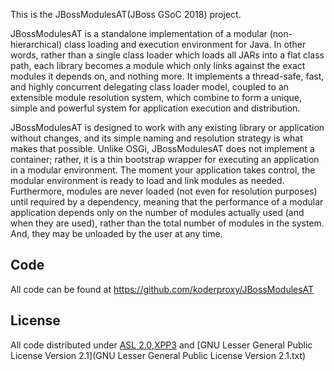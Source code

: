 This is the JBossModulesAT(JBoss GSoC 2018) project.

JBossModulesAT is a standalone implementation of a modular (non-hierarchical) class loading and execution environment for Java. In other words, rather than a single class loader which loads all JARs into a flat class path, each library becomes a module which only links against the exact modules it depends on, and nothing more. It implements a thread-safe, fast, and highly concurrent delegating class loader model, coupled to an extensible module resolution system, which combine to form a unique, simple and powerful system for application execution and distribution.

JBossModulesAT is designed to work with any existing library or application without changes, and its simple naming and resolution strategy is what makes that possible. Unlike OSGi, JBossModulesAT does not implement a container; rather, it is a thin bootstrap wrapper for executing an application in a modular environment. The moment your application takes control, the modular environment is ready to load and link modules as needed. Furthermore, modules are never loaded (not even for resolution purposes) until required by a dependency, meaning that the performance of a modular application depends only on the number of modules actually used (and when they are used), rather than the total number of modules in the system. And, they may be unloaded by the user at any time.


## Code

All code can be found at https://github.com/koderproxy/JBossModulesAT

## License

All code distributed under [ASL 2.0](LICENSE.txt),[XPP3](XPP3-LICENSE.txt) and [GNU Lesser General Public License Version 2.1](GNU Lesser General Public License Version 2.1.txt)
